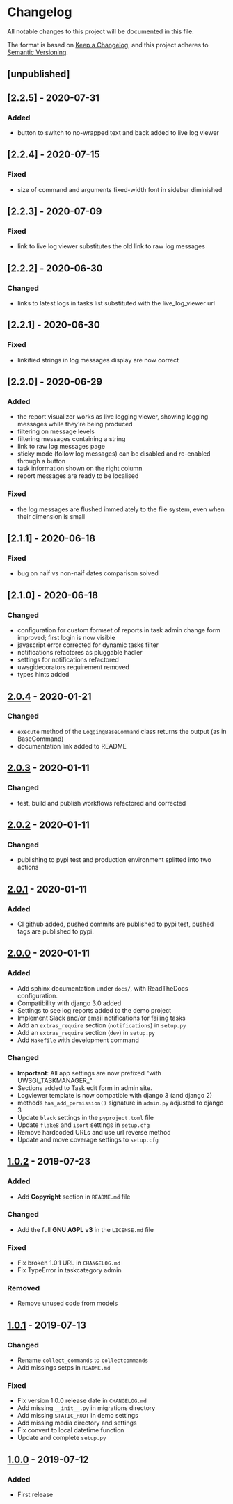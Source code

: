 # Changelog

All notable changes to this project will be documented in this file.

The format is based on [Keep a Changelog](https://keepachangelog.com/en/1.0.0/),
and this project adheres to [Semantic Versioning](https://semver.org/spec/v2.0.0.html).

## [unpublished]

## [2.2.5] - 2020-07-31

### Added
- button to switch to no-wrapped text and back added to live log viewer

## [2.2.4] - 2020-07-15

### Fixed
- size of command and arguments fixed-width font in sidebar diminished

## [2.2.3] - 2020-07-09

### Fixed
- link to live log viewer substitutes the old link to raw log messages

## [2.2.2] - 2020-06-30

### Changed
- links to latest logs in tasks list substituted with the live_log_viewer url

## [2.2.1] - 2020-06-30

### Fixed
- linkified strings in log messages display are now correct

## [2.2.0] - 2020-06-29

### Added

- the report visualizer works as live logging viewer, 
  showing logging messages while they're being produced
- filtering on message levels
- filtering messages containing a string
- link to raw log messages page
- sticky mode (follow log messages) can be disabled and re-enabled through a button
- task information shown on the right column
- report messages are ready to be localised

### Fixed

- the log messages are flushed immediately to the file system, 
  even when their dimension is small
  
## [2.1.1] - 2020-06-18

### Fixed

- bug on naif vs non-naif dates comparison solved


## [2.1.0] - 2020-06-18

### Changed

- configuration for custom formset of reports in task admin change form improved; first login is now visible
- javascript error corrected for dynamic tasks filter
- notifications refactores as pluggable hadler
- settings for notifications refactored 
- uwsgidecorators requirement removed 
- types hints added

## [2.0.4] - 2020-01-21

### Changed

- `execute` method of the `LoggingBaseCommand` class returns the output (as in BaseCommand)
- documentation link added to README


## [2.0.3] - 2020-01-11

### Changed

- test, build and publish workflows refactored and corrected

## [2.0.2] - 2020-01-11

### Changed

- publishing to pypi test and production environment splitted into two actions

## [2.0.1] - 2020-01-11

### Added

- CI github added, pushed commits are published to pypi test,
  pushed tags are published to pypi.

## [2.0.0] - 2020-01-11

### Added

- Add sphinx documentation under `docs/`, with ReadTheDocs configuration.
- Compatibility with django 3.0 added
- Settings to see log reports added to the demo project
- Implement Slack and/or email notifications for failing tasks
- Add an `extras_require` section (`notifications`) in `setup.py`
- Add an `extras_require` section (`dev`) in `setup.py`
- Add `Makefile` with development command

### Changed
- **Important**: All app settings are now prefixed "with UWSGI_TASKMANAGER_"
- Sections added to Task edit form in admin site.
- Logviewer template is now compatible with django 3 (and django 2)
- methods `has_add_permission()` signature in `admin.py`  adjusted to django 3
- Update `black` settings in the `pyproject.toml` file
- Update `flake8` and `isort` settings in `setup.cfg`
- Remove hardcoded URLs and use url reverse method
- Update and move coverage settings to `setup.cfg`

## [1.0.2] - 2019-07-23

### Added

- Add **Copyright** section in `README.md` file

### Changed

- Add the full **GNU AGPL v3** in the `LICENSE.md` file

### Fixed

- Fix broken 1.0.1 URL in `CHANGELOG.md`
- Fix TypeError in taskcategory admin

### Removed

- Remove unused code from models

## [1.0.1] - 2019-07-13

### Changed

- Rename `collect_commands` to `collectcommands`
- Add missings setps in `README.md`

### Fixed

- Fix version 1.0.0 release date in `CHANGELOG.md`
- Add missing `__init__.py` in migrations directory
- Add missing `STATIC_ROOT` in demo settings
- Add missing media directory and settings
- Fix convert to local datetime function
- Update and complete `setup.py`

## [1.0.0] - 2019-07-12

### Added

- First release


[unreleased]: https://github.com/openpolis/django-uwsgi-taskmanager/compare/v2.0.4...master
[2.0.4]: https://github.com/openpolis/django-uwsgi-taskmanager/compare/v2.0.3...v2.0.4
[2.0.3]: https://github.com/openpolis/django-uwsgi-taskmanager/compare/v2.0.2...v2.0.3
[2.0.2]: https://github.com/openpolis/django-uwsgi-taskmanager/compare/v2.0.1...v2.0.2
[2.0.1]: https://github.com/openpolis/django-uwsgi-taskmanager/compare/v2.0.0...v2.0.1
[2.0.0]: https://github.com/openpolis/django-uwsgi-taskmanager/compare/v1.0.2...v2.0.0
[1.0.2]: https://github.com/openpolis/django-uwsgi-taskmanager/compare/v1.0.1...v1.0.2
[1.0.1]: https://github.com/openpolis/django-uwsgi-taskmanager/compare/v1.0.0...v1.0.1
[1.0.0]: https://github.com/openpolis/django-uwsgi-taskmanager/releases/tag/v1.0.0
